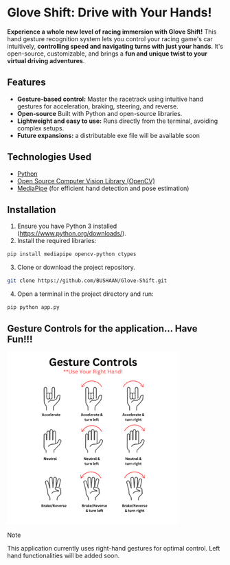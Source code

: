 # Glove Shift: Drive with Your Hands!

**Experience a whole new level of racing immersion with Glove Shift!** This hand gesture recognition system lets you control your racing game's car intuitively, **controlling speed and navigating turns with just your hands**. It's open-source, customizable, and brings a **fun and unique twist to your virtual driving adventures**.

## Features

* **Gesture-based control:** Master the racetrack using intuitive hand gestures for acceleration, braking, steering, and reverse.
* **Open-source** Built with Python and open-source libraries.
* **Lightweight and easy to use:** Runs directly from the terminal, avoiding complex setups.
* **Future expansions:** a distributable exe file will be available soon

## Technologies Used

* [Python](https://www.python.org/)
* [Open Source Computer Vision Library (OpenCV)](https://opencv.org/) 
* [MediaPipe](https://developers.google.com/mediapipe) (for efficient hand detection and pose estimation)

## Installation

1. Ensure you have Python 3 installed (https://www.python.org/downloads/).
2. Install the required libraries:

```bash
pip install mediapipe opencv-python ctypes
```
3. Clone or download the project repository.
```bash
git clone https://github.com/BUSHAAN/Glove-Shift.git
```
4. Open a terminal in the project directory and run:
```bash
pip python app.py
```
## Gesture Controls for the application... Have Fun!!!
<img src="images/Gesture_Controls.png?raw=true" height="400">

> [!NOTE]
> This application currently uses right-hand gestures for optimal control. Left hand functionalities will be added soon.


